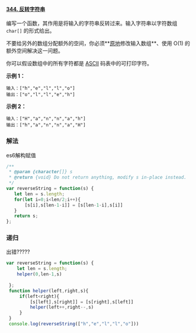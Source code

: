 #### [344. 反转字符串](https://leetcode-cn.com/problems/reverse-string/)

编写一个函数，其作用是将输入的字符串反转过来。输入字符串以字符数组 `char[]` 的形式给出。

不要给另外的数组分配额外的空间，你必须**[原地](https://baike.baidu.com/item/原地算法)修改输入数组**、使用 O(1) 的额外空间解决这一问题。

你可以假设数组中的所有字符都是 [ASCII](https://baike.baidu.com/item/ASCII) 码表中的可打印字符。

 

**示例 1：**

```
输入：["h","e","l","l","o"]
输出：["o","l","l","e","h"]
```

**示例 2：**

```
输入：["H","a","n","n","a","h"]
输出：["h","a","n","n","a","H"]
```

### 解法

es6解构赋值

```js
/**
 * @param {character[]} s
 * @return {void} Do not return anything, modify s in-place instead.
 */
var reverseString = function(s) {
   let len = s.length;
   for(let i=0;i<len/2;i++){
       [s[i],s[len-1-i]] = [s[len-1-i],s[i]]
   }
   return s;
};
```

### 递归

出错?????

```js
var reverseString = function(s) {
    let len = s.length;
    helper(0,len-1,s)
    
 };
 function helper(left,right,s){
     if(left<right){
         [s[left],s[right]] = [s[right],s[left]]
         helper(left++,right--,s)
     }
 }
 console.log(reverseString(["h","e","l","l","o"]))
```



